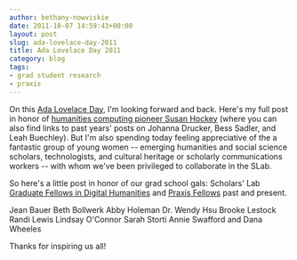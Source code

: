 ```yaml
---
author: bethany-nowviskie
date: 2011-10-07 14:59:43+00:00
layout: post
slug: ada-lovelace-day-2011
title: Ada Lovelace Day 2011
category: blog
tags:
- grad student research
- praxis
---
```


On this [Ada Lovelace Day](http://findingada.com), I'm looking forward and back.  Here's my full post in honor of [humanities computing pioneer Susan Hockey](http://nowviskie.org/2011/ada-lovelace-day-susan-hockey/) (where you can also find links to past years' posts on Johanna Drucker, Bess Sadler, and Leah Buechley). But I'm also spending today feeling appreciative of the a fantastic group of young women -- emerging humanities and social science scholars, technologists, and cultural heritage or scholarly communications workers -- with whom we've been privileged to collaborate in the SLab.  

So here's a little post in honor of our grad school gals: Scholars' Lab [Graduate Fellows in Digital Humanities](http://www2.scholarslab.org/about/fellowship.html) and [Praxis Fellows](http://praxis.scholarslab.org/) past and present.

Jean Bauer
Beth Bollwerk
Abby Holeman
Dr. Wendy Hsu
Brooke Lestock
Randi Lewis
Lindsay O'Connor
Sarah Storti
Annie Swafford
and Dana Wheeles

Thanks for inspiring us all!

